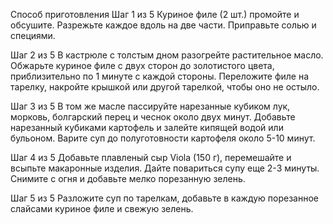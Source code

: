 Способ приготовления
Шаг 1 из 5
Куриное филе (2 шт.) промойте и обсушите. Разрежьте каждое вдоль на две части. Приправьте солью и специями.

Шаг 2 из 5
В кастрюле с толстым дном разогрейте растительное масло. Обжарьте куриное филе с двух сторон до золотистого цвета, приблизительно по 1 минуте с каждой стороны. Переложите филе на тарелку, накройте крышкой или другой тарелкой, чтобы оно не остыло.

Шаг 3 из 5
В том же масле пассируйте нарезанные кубиком лук, морковь, болгарский перец и чеснок около двух минут. Добавьте нарезанный кубиками картофель и залейте кипящей водой или бульоном. Варите суп до полуготовности картофеля около 5-10 минут.

Шаг 4 из 5
Добавьте плавленый сыр Viola (150 г), перемешайте и всыпьте макаронные изделия. Дайте  повариться супу еще 2-3 минуты. Снимите с огня и добавьте мелко порезанную зелень.

Шаг 5 из 5
Разложите суп по тарелкам, добавьте в каждую порезанное слайсами куриное филе и свежую зелень.
